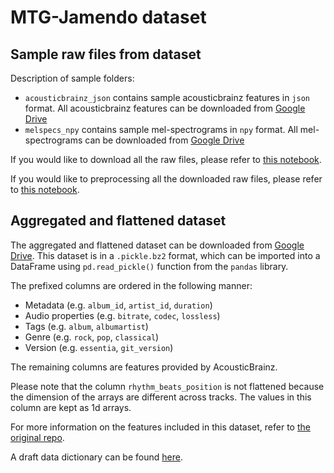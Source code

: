 # MTG-Jamendo dataset

## Sample raw files from dataset

Description of sample folders:
 - `acousticbrainz_json` contains sample acousticbrainz features in `json` format. All acousticbrainz features can be downloaded from [Google Drive](https://drive.google.com/drive/folders/1yxwbgq4LXrTfNImyr3cM7nK5AprjR6Hf?usp=sharing)
 - `melspecs_npy` contains sample mel-spectrograms in `npy` format. All mel-spectrograms can be downloaded from [Google Drive](https://drive.google.com/drive/folders/12GxtZGke_7-M0piXF_NMvxNZnvi6qMnR?usp=sharing)


If you would like to download all the raw files, please refer to [this notebook](https://github.com/RERobbins/mids_w207_music_genre/blob/main/member_workspaces/lawrence/download.ipynb).

If you would like to preprocessing all the downloaded raw files, please refer to [this notebook](https://github.com/RERobbins/mids_w207_music_genre/blob/main/member_workspaces/lawrence/preprocess.ipynb).

## Aggregated and flattened dataset

The aggregated and flattened dataset can be downloaded from [Google Drive](https://drive.google.com/file/d/16DJpJiOIrEGKtOy-fE95jiaZIMZCxHmf/view?usp=sharing). This dataset is in a `.pickle.bz2` format, which can be imported into a DataFrame using `pd.read_pickle()` function from the `pandas` library.

The prefixed columns are ordered in the following manner:
 - Metadata (e.g. `album_id`, `artist_id`, `duration`)
 - Audio properties (e.g. `bitrate`, `codec`, `lossless`)
 - Tags (e.g. `album`, `albumartist`)
 - Genre (e.g. `rock`, `pop`, `classical`)
 - Version (e.g. `essentia`, `git_version`)

The remaining columns are features provided by AcousticBrainz. 

Please note that the column `rhythm_beats_position` is not flattened because the dimension of the arrays are different across tracks. The values in this column are kept as 1d arrays.

For more information on the features included in this dataset, refer to [the original repo](https://github.com/MTG/mtg-jamendo-dataset#readme).

A draft data dictionary can be found [here](https://docs.google.com/spreadsheets/d/1lTTJoC7Jg2_InKtu1POj-2y0YOgznqRFhMIIk5iYJ4A/edit#gid=0&range=A1).